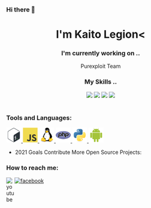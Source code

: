 ### Hi there 👋

<!--
**kaitolegion/kaitolegion** is a ✨ _special_ ✨ repository because its `README.md` (this file) appears on your GitHub profile.

Here are some ideas to get you started:

- 🔭 I’m currently working on ...
- 🌱 I’m currently learning ...
- 👯 I’m looking to collaborate on ...
- 🤔 I’m looking for help with ...
- 💬 Ask me about ...
- 📫 How to reach me: ...
- 😄 Pronouns: ...
- ⚡ Fun fact: ...
-->


<h1 align="center">I'm Kaito Legion<</h1>

<h3 align="center">I'm currently working on ..</h3>
<p align="center">
Purexploit Team
</p>
<h3 align="center">My Skills ..</h3>
<p align="center">
  <img src="https://img.shields.io/static/v1?label=&message=Purexploit&color=blue">
   <img src="https://img.shields.io/static/v1?label=&message=Pentester&color=red">
   <img src="https://img.shields.io/static/v1?label=&message=BugHunter&color=green">
   <img src="https://img.shields.io/static/v1?label=&message=Developer&color=orange"><br><br>
</p>

<h3 align="left">Tools and Languages:</h3>
<p align="left"> <a href="https://www.w3schools.com/css/" target="_blank"> <img src="https://raw.githubusercontent.com/devicons/devicon/master/icons/bash/bash-original.svg" alt="bash" width="40" height="40"/> </a> <a href="https://developer.mozilla.org/en-US/docs/Web/JavaScript" target="_blank"> <img src="https://raw.githubusercontent.com/devicons/devicon/master/icons/javascript/javascript-original.svg" alt="javascript" width="40" height="40"/> </a> <a href="https://www.linux.org/" target="_blank"> <img src="https://raw.githubusercontent.com/devicons/devicon/master/icons/linux/linux-original.svg" alt="linux" width="40" height="40"/> </a> <a href="https://www.php.net" target="_blank"> <img src="https://raw.githubusercontent.com/devicons/devicon/master/icons/php/php-original.svg" alt="php" width="40" height="40"/> </a> <a href="https://www.python.org" target="_blank"> <img src="https://raw.githubusercontent.com/devicons/devicon/master/icons/python/python-original.svg" alt="python" width="40" height="40"/> </a> <a href="https://raw.githubusercontent.com/devicons/devicon/master/icons/java/java-original.svg" target="_blank"> <img src="https://raw.githubusercontent.com/devicons/devicon/master/icons/android/android-original.svg" alt="android" width="40" height="40"/> </a> </p>

- 2021 Goals Contribute More Open Source Projects:

### How to reach me:

<a href="https://youtube.com/c/kaitocoding" target="_blank"> <img align="left" alt="youtube" width="22px" src="https://cdn.jsdelivr.net/npm/simple-icons@v3/icons/youtube.svg"/></a>
<a href="https://facebook.com/artjay.generalao.25" target="_blank"> <img alt="facebook" width="22px" src="https://cdn.jsdelivr.net/npm/simple-icons@v3/icons/facebook.svg"/></a>
